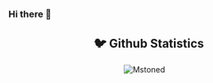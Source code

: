 ### Hi there 👋

<!--
**Mstoned/Mstoned** is a ✨ _special_ ✨ repository because its `README.md` (this file) appears on your GitHub profile.

Here are some ideas to get you started:

- 🔭 I’m currently working on ...
- 🌱 I’m currently learning ...
- 👯 I’m looking to collaborate on ...
- 🤔 I’m looking for help with ...
- 💬 Ask me about ...
- 📫 How to reach me: ...
- 😄 Pronouns: ...
- ⚡ Fun fact: ...
-->
<h2 align="center">🐦 Github Statistics </h2>
<p align="center">
<img src="https://github-readme-stats.vercel.app/api?username=Mstoned&layout=compact&hide=html&theme=jolly" alt="Mstoned" />&nbsp;&nbsp;&nbsp;&nbsp;
</p>
